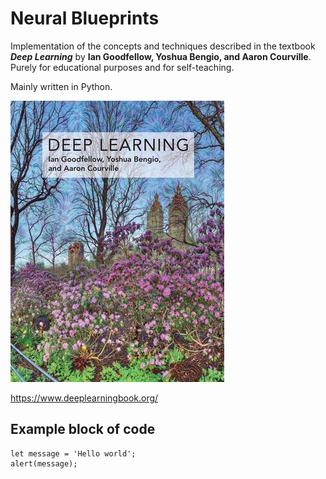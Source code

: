 # Neural Blueprints

Implementation of the concepts and techniques described in the textbook *__Deep Learning__* by __Ian Goodfellow, Yoshua Bengio, and Aaron Courville__. Purely for educational purposes and for self-teaching.

Mainly written in Python.


![image info](./DL.jpg)

https://www.deeplearningbook.org/


## Example block of code

```
let message = 'Hello world';
alert(message);
```
